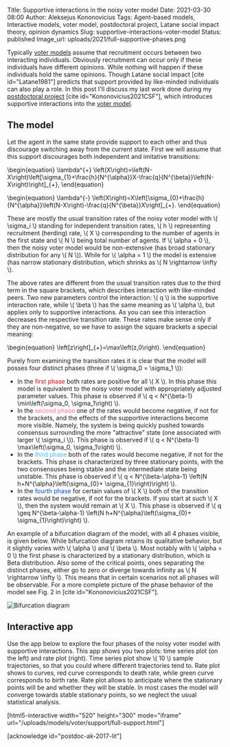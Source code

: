 Title: Supportive interactions in the noisy voter model
Date: 2021-03-30 08:00
Author: Aleksejus Kononovicius
Tags: Agent-based models, Interactive models, voter model, postdoctoral project, Latane social impact theory, opinion dynamics
Slug: supportive-interactions-voter-model
Status: published
Image_url: uploads/2021/full-supportive-phases.png

Typically [voter models](/tag/voter-model/) assume that recruitment occurs
between two interacting individuals. Obviously recruitment can occur only if
these individuals have different opinions. While nothing will happen if
these individuals hold the same opinions. Though Latane social impact
[cite id="Latane1981"] predicts that support provided by like-minded
individuals can also play a role. In this post I'll discuss my last work done
during my [postdoctoral project](/tag/postdoctoral-project)
[cite id="Kononovicius2021CSF"], which introduces supportive interactions
into the [voter model](/tag/voter-model/).
<!--more-->

## The model

Let the agent in the same state provide support to each other and thus
discourage switching away from the current state. First we will assume that
this support discourages both independent and imitative transitions:

\begin{equation}
    \lambda^{+} \left(X\right)=\left(N-X\right)\left[\sigma\_{1}+\frac{h}{N^{\alpha}}X-\frac{q}{N^{\beta}}\left(N-X\right)\right]\_{+},
\end{equation}

\begin{equation}
    \lambda^{-} \left(X\right)=X\left[\sigma\_{0}+\frac{h}{N^{\alpha}}\left(N-X\right)-\frac{q}{N^{\beta}}X\right]\_{+}.
\end{equation}

These are mostly the usual transition rates of the noisy voter model with
\\\( \sigma\_i \\\) standing for independent transition rates, \\\( h \\\)
representing recruitment (herding) rate, \\\( X \\\) corresponding to the
number of agents in the first state and \\\( N \\\) being total number of
agents. If \\\( \alpha = 0 \\\), then the noisy voter model would be
non-extensive (has broad stationary distribution for any \\\( N \\\)). While
for \\\( \alpha = 1 \\\) the model is extensive (has narrow stationary
distribution, which shrinks as \\\( N \rightarrow \infty \\\).

The above rates are different from the usual transition rates due to the
third term in the square brackets, which describes interaction with
like-minded peers. Two new parameters control the interaction: \\\( q \\\)
is the supportive interaction rate, while \\\( \beta \\\) has the same
meaning as \\\( \alpha \\\), but applies only to supportive interactions.
As you can see this interaction decreases the respective transition rate.
These rates make sense only if they are non-negative, so we have to assign
the square brackets a special meaning:

\begin{equation}
    \left[z\right]\_{+}=\max\left(z,0\right).
\end{equation}

Purely from examining the transition rates it is clear that the model will
posses four distinct phases (three if \\\( \sigma\_0 = \sigma\_1 \\\)):

* In the <span style="color: #ee0011">first phase</span> both rates are
positive for all \\\( X \\\). In this phase this model is equivalent to the
noisy voter model with appropriately adjusted parameter values. This phase is
observed if \\\( q < N^{\beta-1} \min\left(\sigma\_0, \sigma\_1\right) \\\).
* In the <span style="color: #ff7788">second phase</span> one of the rates
would become negative, if not for the brackets, and the effects of the
supportive interactions become more visible. Namely, the system is being
quickly pushed towards consensus surrounding the more "attractive" state
(one associated with larger \\\( \sigma\_i \\\)). This phase is observed if
\\\( q < N^{\beta-1} \max\left(\sigma\_0, \sigma\_1\right) \\\).
* In the <span style="color: #44bbff">third phase</span> both of the rates
would become negative, if not for the brackets. This phase is characterized
by three stationary points, with the two consensuses being stable and the
intermediate state being unstable. This phase is observed if
\\\( q < N^{\beta-\alpha-1} \left(N h+N^{\alpha}\left(\sigma\_{0}+
\sigma\_{1}\right)\right) \\\).
* In the <span style="color: #0044ee">fourth phase</span> for certain values
of \\\( X \\\) both of the transition rates would be negative, if not for the
brackets. If you start at such \\\( X \\\), then the system would remain at
\\\( X \\\). This phase is observed if
\\\( q \geq N^{\beta-\alpha-1} \left(N h+N^{\alpha}\left(\sigma\_{0}+
\sigma\_{1}\right)\right) \\\).

An example of a bifurcation diagram of the model, with all 4 phases
visible, is given below. While bifurcation diagram retains its qualitative
behavior, but it slightly varies with \\\( \alpha \\\) and \\\( \beta \\\).
Most notably with \\\( \alpha = 0 \\\) the first phase is characterized by a
stationary distribution, which is Beta distribution. Also some of the critical
points, ones separating the distinct phases, either go to zero or diverge
towards infinity as \\\( N \rightarrow \infty \\\). This means that in
certain scenarios not all phases will be observable. For a more complete
picture of the phase behavior of the model see Fig. 2 in
[cite id="Kononovicius2021CSF"].

![Bifurcation diagram]({static}/uploads/2021/full-supportive-phases.png "Bifurcation diagram of the model with α=β=1 (corresponds to Fig. 2 (a) from
the article).")

## Interactive app

Use the app below to explore the four phases of the noisy voter model with
supportive interactions. This app shows you two plots: time series plot
(on the left) and rate plot (right). Time series plot show \\\( 10 \\\)
sample trajectories, so that you could where different trajectories tend to.
Rate plot shows to curves, red curve corresponds to death rate, while green
curve corresponds to birth rate. Rate plot allows to anticipate where the
stationary points will be and whether they will be stable. In most cases the
model will converge towards stable stationary points, so we neglect the usual
statistical analysis.

[html5-interactive width="520" height="300" mode="iframe"
url="/uploads/models/voter/support/full-support.html"]

[acknowledge id="postdoc-ak-2017-lit"]

